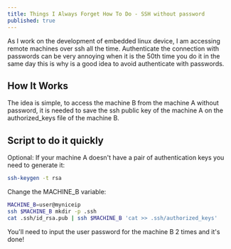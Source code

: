 ```yaml
---
title: Things I Always Forget How To Do - SSH without password
published: true
---
```


As I work on the development of embedded linux device, I am accessing remote machines over ssh all the time. Authenticate the connection with passwords can be very annoying when it is the 50th time you do it in the same day this is why is a good idea to avoid authenticate with passwords.

## How It Works

The idea is simple, to access the machine B from the machine A without password, it is needed to save the ssh public key of the machine A on the authorized_keys file of the machine B.

## Script to do it quickly 
Optional: If your machine A doesn't have a pair of authentication keys you need to generate it:
``` bash
ssh-keygen -t rsa
```

Change the MACHINE_B variable:
``` bash
MACHINE_B=user@myniceip
ssh $MACHINE_B mkdir -p .ssh
cat .ssh/id_rsa.pub | ssh $MACHINE_B 'cat >> .ssh/authorized_keys'
```

You'll need to input the user password for the machine B 2 times and it's done!
